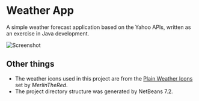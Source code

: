 # Weather App
A simple weather forecast application based on the Yahoo APIs, written as an exercise in Java development.

![Screenshot](http://www.gabrielecirulli.com/p//Forecast-20130102-003924.png)

## Other things
 - The weather icons used in this project are from the [Plain Weather Icons](http://merlinthered.deviantart.com/art/plain-weather-icons-157162192) set by *MerlinTheRed*.
 - The project directory structure was generated by NetBeans 7.2.